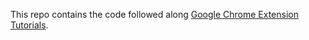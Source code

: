 This repo contains the code followed along [Google Chrome Extension Tutorials](https://developer.chrome.com/docs/extensions/mv3/getstarted/tut-focus-mode/).

